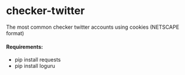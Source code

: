 # checker-twitter

The most common checker twitter accounts using cookies (NETSCAPE format)

#### Requirements:
- pip install requests
- pip install loguru

